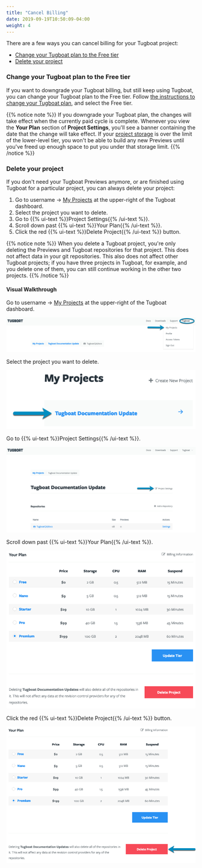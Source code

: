 ```yaml
---
title: "Cancel Billing"
date: 2019-09-19T10:50:09-04:00
weight: 4
---
```


There are a few ways you can cancel billing for your Tugboat project:

- [Change your Tugboat plan to the Free tier](#change-your-tugboat-plan-to-the-free-tier)
- [Delete your project](#delete-your-project)

### Change your Tugboat plan to the Free tier

If you want to downgrade your Tugboat billing, but still keep using Tugboat, you
can change your Tugboat plan to the Free tier. Follow
[the instructions to change your Tugboat plan](../change-tugboat-plan/), and
select the Free tier.

{{% notice note %}} If you downgrade your Tugboat plan, the changes will take
effect when the currently paid cycle is complete. Whenever you view the **Your
Plan** section of **Project Settings**, you'll see a banner containing the date
that the change will take effect. If your
[project storage](../tugboat-pricing/#calculating-project-storage-for-tugboat-billing)
is over the limit of the lower-level tier, you won't be able to build any new
Previews until you've freed up enough space to put you under that storage limit.
{{% /notice %}}

### Delete your project

If you don't need your Tugboat Previews anymore, or are finished using Tugboat
for a particular project, you can always delete your project:

1. Go to username -> [My Projects](https://dashboard.tugboat.qa/projects) at the
   upper-right of the Tugboat dashboard.
2. Select the project you want to delete.
3. Go to {{% ui-text %}}Project Settings{{% /ui-text %}}.
4. Scroll down past {{% ui-text %}}Your Plan{{% /ui-text %}}.
5. Click the red {{% ui-text %}}Delete Project{{% /ui-text %}} button.

{{% notice note %}} When you delete a Tugboat project, you're only deleting the
Previews and Tugboat repositories for that project. This does not affect data in
your git repositories. This also does not affect other Tugboat projects; if you
have three projects in Tugboat, for example, and you delete one of them, you can
still continue working in the other two projects. {{% /notice %}}

#### Visual Walkthrough

Go to username -> [My Projects](https://dashboard.tugboat.qa/projects) at the
upper-right of the Tugboat dashboard.

![Go to username -> My Projects](../../_images/go-to-user-my-projects.png)

Select the project you want to delete.

![Select the project](../../_images/select-a-project.png)

Go to {{% ui-text %}}Project Settings{{% /ui-text %}}.

![Go to Project Settings](../../_images/click-project-settings-link.png)

Scroll down past {{% ui-text %}}Your Plan{{% /ui-text %}}.

![Scroll down past Your Plan](../../_images/billing-scroll-past-your-plan.png)

Click the red {{% ui-text %}}Delete Project{{% /ui-text %}} button.

![Click the Delete Project button](../../_images/billing-delete-project.png)
